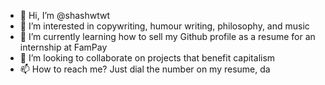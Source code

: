 - 👋 Hi, I’m @shashwtwt
- 👀 I’m interested in copywriting, humour writing, philosophy, and music
- 🌱 I’m currently learning how to sell my Github profile as a resume for an internship at FamPay
- 💞️ I’m looking to collaborate on projects that benefit capitalism
- 📫 How to reach me? Just dial the number on my resume, da

<!---
shashwtwt/shashwtwt is a ✨ special ✨ repository because its `README.md` (this file) appears on your GitHub profile.
You can click the Preview link to take a look at your changes.
--->
